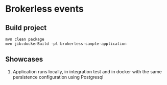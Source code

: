 # Brokerless events

## Build project

```shell
mvn clean package
mvn jib:dockerBuild -pl brokerless-sample-application 
```

## Showcases

1. Application runs locally, in integration test and in docker with the same persistence configuration using Postgresql 

